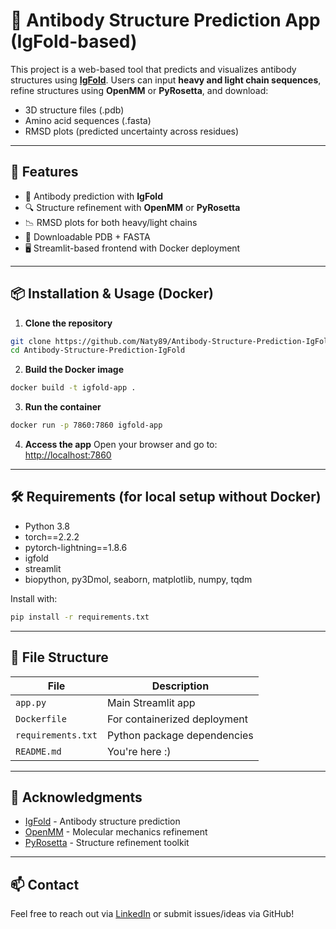 
# 🧬 Antibody Structure Prediction App (IgFold-based)

This project is a web-based tool that predicts and visualizes antibody structures using [**IgFold**](https://github.com/Graylab/IgFold). Users can input **heavy and light chain sequences**, refine structures using **OpenMM** or **PyRosetta**, and download:
- 3D structure files (.pdb)
- Amino acid sequences (.fasta)
- RMSD plots (predicted uncertainty across residues)


---

## 🚀 Features

- 🧠 Antibody prediction with **IgFold**
- 🔍 Structure refinement with **OpenMM** or **PyRosetta**
- 📉 RMSD plots for both heavy/light chains
- 🧬 Downloadable PDB + FASTA
- 🖥️ Streamlit-based frontend with Docker deployment

---

## 📦 Installation & Usage (Docker)

1. **Clone the repository**
```bash
git clone https://github.com/Naty89/Antibody-Structure-Prediction-IgFold.git
cd Antibody-Structure-Prediction-IgFold
```

2. **Build the Docker image**
```bash
docker build -t igfold-app .
```

3. **Run the container**
```bash
docker run -p 7860:7860 igfold-app
```

4. **Access the app**
Open your browser and go to:  
[http://localhost:7860](http://localhost:7860)

---

## 🛠 Requirements (for local setup without Docker)

- Python 3.8
- torch==2.2.2
- pytorch-lightning==1.8.6
- igfold
- streamlit
- biopython, py3Dmol, seaborn, matplotlib, numpy, tqdm

Install with:
```bash
pip install -r requirements.txt
```

---

## 📂 File Structure

| File             | Description                                     |
|------------------|-------------------------------------------------|
| `app.py`         | Main Streamlit app                              |
| `Dockerfile`     | For containerized deployment                    |
| `requirements.txt` | Python package dependencies                   |
| `README.md`      | You're here :)                                  |

---

## 🧠 Acknowledgments

- [IgFold](https://github.com/Graylab/IgFold) - Antibody structure prediction
- [OpenMM](https://openmm.org/) - Molecular mechanics refinement
- [PyRosetta](http://www.pyrosetta.org/) - Structure refinement toolkit

---

## 📫 Contact

Feel free to reach out via [LinkedIn](https://www.linkedin.com/in/your-profile/) or submit issues/ideas via GitHub!
